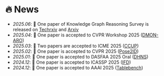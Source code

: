 # 🔥 News
- *2025.06*: 🎉 One paper of Knowledge Graph Reasoning Survey is released on [Techrxiv](https://www.techrxiv.org/doi/full/10.36227/techrxiv.174961563.32605293/v1) and [Arxiv](https://arxiv.org/abs/2506.11012)
- *2025.04*: 🎉 One paper is accepted to CVPR Workshop 2025 ([DMON-ARO](https://arxiv.org/abs/2504.11798))
- *2025.03*: 🎉 Two papers are accepted to ICME 2025 ([CCUP](https://arxiv.org/abs/2410.13567))
- *2025.02*: 🎉 One paper is accepted to CVPR 2025 ([Pose2ID](https://arxiv.org/abs/2503.00938))
- *2025.01*: 🎉 One paper is accepted to DASFAA 2025 Oral ([DHNS](https://arxiv.org/abs/2501.15393))
- *2024.12*: 🎉 One paper is accepted to ICASSP 2025 ([IFD](https://arxiv.org/abs/2501.05851))
- *2024.12*: 🎉 One paper is accepted to AAAI 2025 ([Tablebench](https://arxiv.org/abs/2408.09174))
